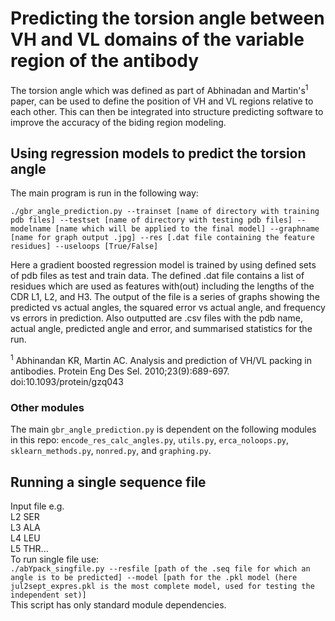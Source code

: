 # Predicting the torsion angle between VH and VL domains of the variable region of the antibody

The torsion angle which was defined as part of Abhinadan and Martin's<sup>1</sup> paper, can be used to define the position of VH and VL regions relative to each other. This can then be integrated into structure predicting software to improve the accuracy of the biding region modeling.  

## Using regression models to predict the torsion angle
The main program is run in the following way:  

`./gbr_angle_prediction.py --trainset [name of directory with training pdb files] --testset [name of directory with testing pdb files] --modelname [name which will be applied to the final model] --graphname [name for graph output .jpg] --res [.dat file containing the feature residues] --useloops [True/False]`  

Here a gradient boosted regression model is trained by using defined sets of pdb files as test and train data. The defined .dat file contains a list of residues which are used as features with(out) including the lengths of the CDR L1, L2, and H3. The output of the file is a series of graphs showing the predicted vs actual angles, the squared error vs actual angle, and frequency vs errors in prediction. Also outputted are .csv files with the pdb name, actual angle, predicted angle and error, and summarised statistics for the run.  

<sup>1</sup> Abhinandan KR, Martin AC. Analysis and prediction of VH/VL packing in antibodies. Protein Eng Des Sel. 2010;23(9):689-697. doi:10.1093/protein/gzq043

### Other modules
The main `gbr_angle_prediction.py` is dependent on the following modules in this repo:
`encode_res_calc_angles.py`, `utils.py`, `erca_noloops.py`, `sklearn_methods.py`, `nonred.py`, and `graphing.py`.

## Running a single sequence file
Input file e.g.<br>
      L2 SER<br>
      L3 ALA<br>
      L4 LEU<br>
      L5 THR...<br>
To run single file use: <br>
`./abYpack_singfile.py --resfile [path of the .seq file for which an angle is to be predicted] --model [path for the .pkl model (here jul2sept_expres.pkl is the most complete model, used for testing the independent set)]`<br>
This script has only standard module dependencies.

